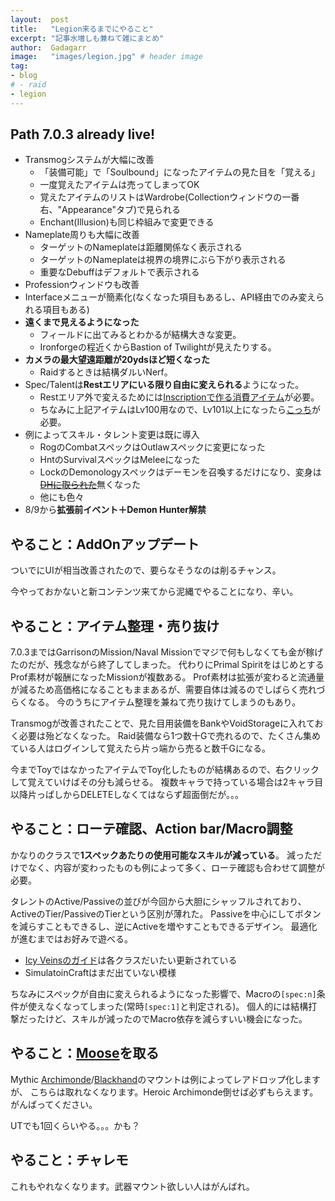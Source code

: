 ```yaml
---
layout:  post
title:   "Legion来るまでにやること"
excerpt: "記事水増しも兼ねて雑にまとめ"
author:  Gadagarr
image:   "images/legion.jpg" # header image
tag:
- blog
# - raid
- legion
---
```


## Path 7.0.3 already live!

- Transmogシステムが大幅に改善
    - 「装備可能」で「Soulbound」になったアイテムの見た目を「覚える」
    - 一度覚えたアイテムは売ってしまってOK
    - 覚えたアイテムのリストはWardrobe(Collectionウィンドウの一番右、"Appearance"タブ)で見られる
    - Enchant(Illusion)も同じ枠組みで変更できる
- Nameplate周りも大幅に改善
    - ターゲットのNameplateは距離関係なく表示される
    - ターゲットのNameplateは視界の境界にぶら下がり表示される
    - 重要なDebuffはデフォルトで表示される
- Professionウィンドウも改善
- Interfaceメニューが簡素化(なくなった項目もあるし、API経由でのみ変えられる項目もある)
- **遠くまで見えるようになった**
    - フィールドに出てみるとわかるが結構大きな変更。
    - Ironforgeの程近くからBastion of Twilightが見えたりする。
- **カメラの最大望遠距離が20ydsほど短くなった**
    - Raidするときは結構ダルいNerf。
- Spec/Talentは**Restエリアにいる限り自由に変えられる**ようになった。
    - Restエリア外で変えるためには[Inscriptionで作る消費アイテム](http://www.wowdb.com/items/141640-tome-of-the-clear-mind)が必要。
    - ちなみに上記アイテムはLv100用なので、Lv101以上になったら[こっち](http://www.wowdb.com/items/141446-tome-of-the-tranquil-mind)が必要。
- 例によってスキル・タレント変更は既に導入
    - RogのCombatスペックはOutlawスペックに変更になった
    - HntのSurvivalスペックはMeleeになった
    - LockのDemonologyスペックはデーモンを召喚するだけになり、変身は~~[DHに取られた](http://www.wowdb.com/spells/187827-metamorphosis)~~無くなった
    - 他にも色々
- 8/9から**拡張前イベント＋Demon Hunter解禁**

## やること：AddOnアップデート
ついでにUIが相当改善されたので、要らなそうなのは削るチャンス。

今やっておかないと新コンテンツ来てから泥縄でやることになり、辛い。

## やること：アイテム整理・売り抜け
7.0.3まではGarrisonのMission/Naval Missionでマジで何もしなくても金が稼げたのだが、残念ながら終了してしまった。
代わりにPrimal SpiritをはじめとするProf素材が報酬になったMissionが複数ある。
Prof素材は拡張が変わると流通量が減るため高価格になることもままあるが、需要自体は減るのでしばらく売れづらくなる。
今のうちにアイテム整理を兼ねて売り抜けてしまうのもあり。

Transmogが改善されたことで、見た目用装備をBankやVoidStorageに入れておく必要は殆どなくなった。
Raid装備なら1つ数十Gで売れるので、たくさん集めている人はログインして覚えたら片っ端から売ると数千Gになる。

今までToyではなかったアイテムでToy化したものが結構あるので、右クリックして覚えていけばその分も減らせる。
複数キャラで持っている場合は2キャラ目以降片っぱしからDELETEしなくてはならず超面倒だが。。。

## やること：ローテ確認、Action bar/Macro調整
かなりのクラスで**1スペックあたりの使用可能なスキルが減っている**。
減っただけでなく、内容が変わったものも例によって多く、ローテ確認も合わせて調整が必要。

タレントのActive/Passiveの並びが今回から大胆にシャッフルされており、ActiveのTier/PassiveのTierという区別が薄れた。
Passiveを中心にしてボタンを減らすこともできるし、逆にActiveを増やすこともできるデザイン。
最適化が進むまではお好みで遊べる。

- [Icy Veinsのガイド](http://www.icy-veins.com/wow/class-guides)は各クラスだいたい更新されている
- SimulatoinCraftはまだ出ていない模様

ちなみにスペックが自由に変えられるようになった影響で、Macroの`[spec:n]`条件が使えなくなってしまった(常時`[spec:1]`と判定される)。
個人的には結構打撃だったけど、スキルが減ったのでMacro依存を減らすいい機会になった。

## やること：[Moose](http://www.wowdb.com/items/128422-reins-of-the-grove-warden)を取る
Mythic [Archimonde](http://www.wowdb.com/items/123890-felsteel-annihilator)/[Blackhand](http://www.wowdb.com/items/116660-ironhoof-destroyer)のマウントは例によってレアドロップ化しますが、
こちらは取れなくなります。Heroic Archimonde倒せば必ずもらえます。がんばってください。

UTでも1回くらいやる。。。かも？

## やること：チャレモ
これもやれなくなります。武器マウント欲しい人はがんばれ。
